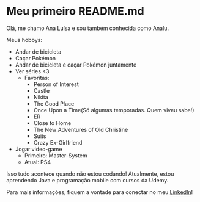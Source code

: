# Meu primeiro README.md
Olá, me chamo Ana Luísa e sou também conhecida como Analu.

Meus hobbys:
- Andar de bicicleta
- Caçar Pokémon
- Andar de bicicleta e caçar Pokémon juntamente
- Ver séries <3
  - Favoritas:
    - Person of Interest
    - Castle
    - Nikita
    - The Good Place
    - Once Upon a Time(Só algumas temporadas. Quem viveu sabe!)
    - ER
    - Close to Home
    - The New Adventures of Old Christine
    - Suits
    - Crazy Ex-Girlfriend
- Jogar video-game
  - Primeiro: Master-System
  - Atual: PS4
  
Isso tudo acontece quando não estou codando!
Atualmente, estou aprendendo Java e programação mobile com cursos da Udemy.
  
Para mais informações, fiquem a vontade para conectar no meu [LinkedIn](https://www.linkedin.com/in/analudiastech/)!
